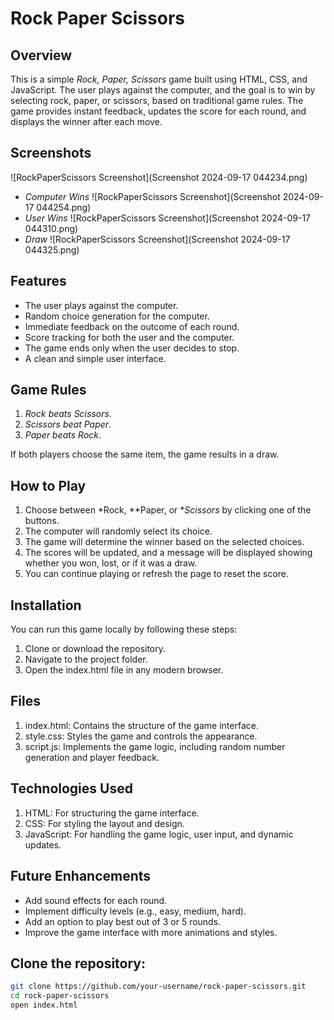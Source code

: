 # Rock Paper Scissors
## Overview
This is a simple *Rock, Paper, Scissors* game built using HTML, CSS, and JavaScript. The user plays against the computer, and the goal is to win by selecting rock, paper, or scissors, based on traditional game rules. The game provides instant feedback, updates the score for each round, and displays the winner after each move.

## Screenshots
![RockPaperScissors Screenshot](Screenshot 2024-09-17 044234.png)
- *Computer Wins*
![RockPaperScissors Screenshot](Screenshot 2024-09-17 044254.png)
- *User Wins*
![RockPaperScissors Screenshot](Screenshot 2024-09-17 044310.png)
- *Draw*
![RockPaperScissors Screenshot](Screenshot 2024-09-17 044325.png)

## Features
- The user plays against the computer.
- Random choice generation for the computer.
- Immediate feedback on the outcome of each round.
- Score tracking for both the user and the computer.
- The game ends only when the user decides to stop.
- A clean and simple user interface.

## Game Rules
1. *Rock beats Scissors*.
2. *Scissors beat Paper*.
3. *Paper beats Rock*.

If both players choose the same item, the game results in a draw.

## How to Play
1. Choose between *Rock, **Paper, or **Scissors* by clicking one of the buttons.
2. The computer will randomly select its choice.
3. The game will determine the winner based on the selected choices.
4. The scores will be updated, and a message will be displayed showing whether you won, lost, or if it was a draw.
5. You can continue playing or refresh the page to reset the score.

## Installation
You can run this game locally by following these steps:

1. Clone or download the repository.
2. Navigate to the project folder.
3. Open the index.html file in any modern browser.

## Files

1. index.html: Contains the structure of the game interface.
2. style.css: Styles the game and controls the appearance.
3. script.js: Implements the game logic, including random number generation and player feedback.

## Technologies Used
1. HTML: For structuring the game interface.
2. CSS: For styling the layout and design.
3. JavaScript: For handling the game logic, user input, and dynamic updates.

## Future Enhancements
- Add sound effects for each round.
- Implement difficulty levels (e.g., easy, medium, hard).
- Add an option to play best out of 3 or 5 rounds.
- Improve the game interface with more animations and styles.

## Clone the repository:
```bash
git clone https://github.com/your-username/rock-paper-scissors.git
cd rock-paper-scissors
open index.html
